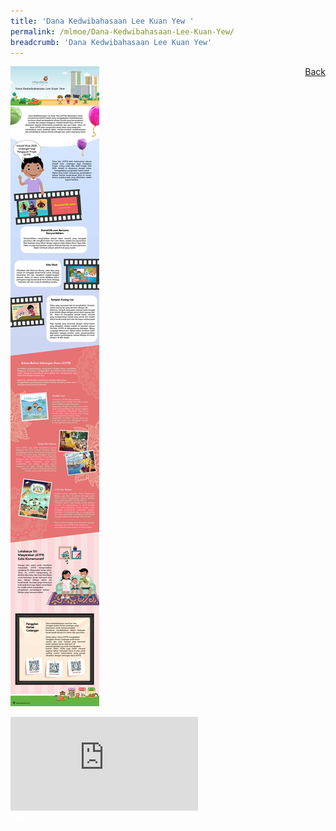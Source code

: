 ```yaml
---
title: 'Dana Kedwibahasaan Lee Kuan Yew '
permalink: /mlmoe/Dana-Kedwibahasaan-Lee-Kuan-Yew/
breadcrumb: 'Dana Kedwibahasaan Lee Kuan Yew'
---
```

<!-- Global site tag (gtag.js) - Google Ads: 726049306 -->
<script async src="https://www.googletagmanager.com/gtag/js?id=AW-726049306"></script>
<script>
  window.dataLayer = window.dataLayer || [];
  function gtag(){dataLayer.push(arguments);}
  gtag('js', new Date());

  gtag('config', 'AW-726049306');
</script>
<a href="/gallery/pameran- bahasa- melayu-malay-language-exhibitions-e/community-partners/" style="float:right;">Back</a>
 <img src="/images/Test-LKYFB-Header-Footer-Small-Logo.jpg"> <br/>
<div class="video-container">
  <iframe src="https://www.youtube.com/embed/51wFosK9cGI" frameborder="0" allow="accelerometer; autoplay; encrypted-media; gyroscope; picture-in-picture" allowfullscreen></iframe>
<br/>
</div>

<div class="btntop"><a href="#top" style="text-decoration:none;"><span style="color:white"><b>Top</b></span></a></div>
